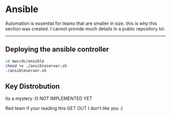 # Ansible

Automation is essential for teams that are smaller in size. this is why this section was created. I cannot provide much details in a public repository lol.

---
## Deploying the ansible controller
```bash
cd mwccdc/ansible
chmod +x ./ansibleserver.sh
./ansibleserver.sh
```

## Key Distrobution
Its a mystery :O
NOT IMPLEMENTED YET

Red team if your reading this GET OUT I don't like you :( 

